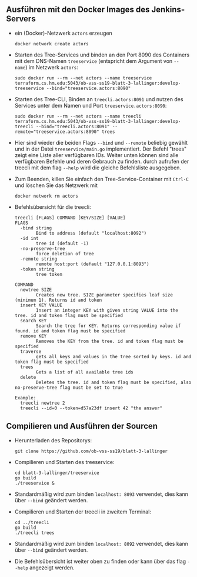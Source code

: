 ## Ausführen mit den Docker Images des Jenkins-Servers

-   ein (Docker)-Netzwerk `actors` erzeugen

    ```
    docker network create actors
    ```

-   Starten des Tree-Services und binden an den Port 8090 des Containers mit dem DNS-Namen
    `treeservice` (entspricht dem Argument von `--name`) im Netzwerk `actors`:

    ```
    sudo docker run --rm --net actors --name treeservice terraform.cs.hm.edu:5043/ob-vss-ss19-blatt-3-lallinger:develop-treeservice --bind="treeservice.actors:8090"
    ```

-   Starten des Tree-CLI, Binden an `treecli.actors:8091` und nutzen des Services unter
    dem Namen und Port `treeservice.actors:8090`:

    ```
    sudo docker run --rm --net actors --name treecli terraform.cs.hm.edu:5043/ob-vss-ss19-blatt-3-lallinger:develop-treecli --bind="treecli.actors:8091" --remote="treeservice.actors:8090" trees
    ```
-   Hier sind wieder die beiden Flags `--bind` und `--remote` beliebig gewählt und
    in der Datei `treeservice/main.go` implementiert. Der Befehl "trees" zeigt eine Liste aller verfügbaren IDs. Weiter unten können sind alle verfügbaren Befehle und deren Gebrauch zu finden.
    durch aufrufen der treecli mit dem flag `--help` wird die gleiche Befehlsliste ausgegeben.     

-   Zum Beenden, killen Sie einfach den Tree-Service-Container mit `Ctrl-C` und löschen
    Sie das Netzwerk mit

    ```
    docker network rm actors
    ```


-   Befehlsübersicht für die treecli:
    ```
    treecli [FLAGS] COMMAND [KEY/SIZE] [VALUE]
    FLAGS
      -bind string
            Bind to address (default "localhost:8092")
      -id int
            tree id (default -1)
      -no-preserve-tree
            force deletion of tree
      -remote string
            remote host:port (default "127.0.0.1:8093")
      -token string
            tree token
    
    COMMAND
      newtree SIZE
            Creates new tree. SIZE parameter specifies leaf size (minimum 1). Returns id and token
      insert KEY VALUE
            Insert an integer KEY with given string VALUE into the tree. id and token flag must be specified
      search KEY
            Search the tree for KEY. Returns corresponding value if found. id and token flag must be specified
      remove KEY
            Removes the KEY from the tree. id and token flag must be specified
      traverse
            gets all keys and values in the tree sorted by keys. id and token flag must be specified
      trees
            Gets a list of all available tree ids
      delete
            Deletes the tree. id and token flag must be specified, also no-preserve-tree flag must be set to true
    
    Example:
      treecli newtree 2
      treecli --id=0 --token=d57a23df insert 42 "the answer"
    ```

## Compilieren und Ausführen der Sourcen

-   Herunterladen des Repositorys:
    ```
    git clone https://github.com/ob-vss-ss19/blatt-3-lallinger
    ```
    
-   Compilieren und Starten des treeservice:
    ```
    cd blatt-3-lallinger/treeservice
    go build
    ./treeservice &
    ```    
-   Standardmäßig wird zum binden `localhost: 8093` verwendet, dies kann über `--bind` geändert werden.

-   Compilieren und Starten der treecli in zweitem Terminal:
    ```
    cd ../treecli
    go build
    ./treecli trees
    ```    
-   Standardmäßig wird zum binden `localhost: 8092` verwendet, dies kann über `--bind` geändert werden.

-   Die Befehlsübersicht ist weiter oben zu finden oder kann über das flag `--help` angezeigt werden.

